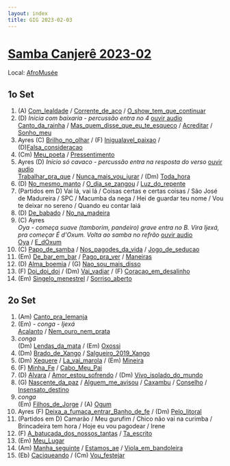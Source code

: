 ```yaml
---
layout: index
title: GIG 2023-02-03
---
```


# [Samba Canjerê 2023-02](https://fb.me/e/3RyMsTAJq)

Local: [AfroMusée](https://www.afromusee.org/)

## 1o Set

1. (A) [Com_lealdade](letras/Com_lealdade.md) / [Corrente_de_aco](letras/Corrente_de_aco.md) / [O_show_tem_que_continuar](letras/O_show_tem_que_continuar.md)
2. (D) *Inicia com baixaria - percussão entra no 4* [ouvir audio](https://www.dropbox.com/s/80pq0fl8b6sis6t/CantoDaRainha-Introducao.mp3?dl=0)  
	[Canto_da_rainha](letras/Canto_da_rainha.md) / [Mas_quem_disse_que_eu_te_esqueco](letras/Mas_quem_disse_que_eu_te_esqueco.md) / [Acreditar](letras/Acreditar.md) / [Sonho_meu](letras/Sonho_meu.md)
3. Ayres (C) [Brilho_no_olhar](letras/Brilho_no_olhar.md) / (F) [Inigualavel_paixao](letras/Inigualavel_paixao.md) / (D)[Falsa_consideracao](letras/Falsa_consideracao.md)
4. (Cm) [Meu_poeta](letras/Meu_poeta.md) / [Pressentimento](letras/Pressentimento.md)
5. Ayres (D) *Início só cavaco - percussão entra na resposta do verso* [ouvir audio](https://www.dropbox.com/s/nbbis2buia0lyms/TrabalharPraQue-Introducao.mp3?dl=0)  
	[Trabalhar_pra_que](letras/Trabalhar_pra_que.md) / [Nunca_mais_vou_jurar](letras/Nunca_mais_vou_jurar.md) / (Dm) [Toda_hora](letras/Toda_hora.md)
1. (D) [No_mesmo_manto](letras/No_mesmo_manto.md) / [O_dia_se_zangou](letras/O_dia_se_zangou.md) / [Luz_do_repente](letras/Luz_do_repente.md)
2. (Partidos em D) Vai lá, vai lá / Coisas certas e certas coisas / São José de Madureira / SPC / Macumba da nega / Hei de guardar teu nome / Vou te deixar no sereno / Quando eu contar Iaiá
3. (D) [De_babado](letras/De_babado.md) / [No_na_madeira](letras/No_na_madeira.md)
4. (C) Ayres  
	*Oya - começa suave (tamborim, pandeiro) grave entra no B. Vira Ijexá, pra começar É d'Oxum. Volta ao samba no refrão* [ouvir audio](https://www.dropbox.com/s/0nch68njd9rxtbw/Oya-EdOxum-Arranjos.mp3?dl=0)  
	[Oya](letras/Oya.md) / [E_dOxum](letras/E_dOxum.md)
11. (C) [Papo_de_samba](letras/Papo_de_samba.md) / [Nos_pagodes_da_vida](letras/Nos_pagodes_da_vida.md) / [Jogo_de_seducao](letras/Jogo_de_seducao.md)
12. (Em) [De_bar_em_bar](letras/De_bar_em_bar.md) / [Pago_pra_ver](letras/Pago_pra_ver.md) / [Maneiras](letras/Maneiras.md)
13. (D) [Alma_boemia](letras/Alma_boemia.md) / (G) [Nao_sou_mais_disso](letras/Nao_sou_mais_disso.md)
14. (F) [Doi_doi_doi](letras/Doi_doi_doi.md) / (Dm) [Vai_vadiar](letras/Vai_vadiar.md) / (F) [Coracao_em_desalinho](letras/Coracao_em_desalinho.md)
15. (Em) [Singelo_menestrel](letras/Singelo_menestrel.md) / [Sorriso_aberto](letras/Sorriso_aberto.md)

## 2o Set

1. (Am) [Canto_pra_Iemanja](letras/Canto_pra_Iemanja.md)
2. (Em)  -  *conga - Ijexá*  
	 [Acalanto](letras/Acalanto.md) / [Nem_ouro_nem_prata](letras/Nem_ouro_nem_prata.md)
3. *conga*  
	(Dm) [Lendas_da_mata](letras/Lendas_da_mata.md) / (Em) [Oxossi](letras/Oxossi.md)
4. (Dm) [Brado_de_Xango](letras/Brado_de_Xango.md) / [Salgueiro_2019_Xango](letras/Salgueiro_2019_Xango.md)
5. (Dm) [Xequere](letras/Xequere.md) / [La_vai_marola](letras/La_vai_marola.md) / (Em) [Mineira](letras/Mineira.md)
6. (F) [Minha_Fe](letras/Minha_Fe.md) / [Cabo_Meu_Pai](letras/Cabo_Meu_Pai.md)
7. (D) [Alvara](letras/Alvara.md) / [Amor_estou_sofrendo](letras/Amor_estou_sofrendo.md) / (Dm) [Vivo_isolado_do_mundo](letras/Vivo_isolado_do_mundo.md)
8. (G) [Nascente_da_paz](letras/Nascente_da_paz.md) / [Alguem_me_avisou](letras/Alguem_me_avisou.md) / [Caxambu](letras/Caxambu.md) / [Conselho](letras/Conselho.md) / [Insensato_destino](letras/Insensato_destino.md)
9. *conga*  
	(Em) [Filhos_de_Jorge](letras/Filhos_de_Jorge.md) / (A) [Ogum](letras/Ogum.md)
10. Ayres (F) [Deixa_a_fumaca_entrar_Banho_de_fe](letras/Deixa_a_fumaca_entrar_Banho_de_fe.md) / (Dm) [Pelo_litoral](letras/Pelo_litoral.md)
11. (Partidos em D) Camarão / Meu gurufim / Chico não vai na curimba / Brincadeira tem hora / Hoje eu vou pagodear / Irene
12. (F) [A_batucada_dos_nossos_tantas](letras/A_batucada_dos_nossos_tantas.md) / [Ta_escrito](letras/Ta_escrito.md)
13. (Em) [Meu_Lugar](letras/Meu_Lugar.md)
14. (Am) [Manha_seguinte](letras/Manha_seguinte.md) / [Estamos_ae](letras/Estamos_ae.md) / [Viola_em_bandoleira](letras/Viola_em_bandoleira.md)
15. (Eb) [Caciqueando](letras/Caciqueando.md) / (Cm) [Vou_festejar](letras/Vou_festejar.md)
